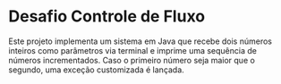 
# Desafio Controle de Fluxo


Este projeto implementa um sistema em Java que recebe dois números inteiros como parâmetros via terminal e imprime uma sequência de números incrementados. Caso o primeiro número seja maior que o segundo, uma exceção customizada é lançada.
